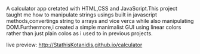 A calculator app cretated with HTML,CSS and JavaScript.This project taught me how to manipulate strings usings built in javascript methods,convertings string to arrays and vice verca while also manipulating DOM.Furthermore,i created a simple manimalist GUI using linear colors rather than just plain colos as i used to in previous projects.

live preview: http://StathisKotanidis.github.io/calculator

